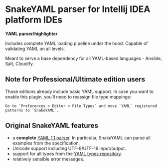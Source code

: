 # SnakeYAML parser for Intellij IDEA platform IDEs

**YAML parser/highlighter**

Includes complete YAML loading pipeline under the hood. Capable of validating YAML on all levels.

Meant to serve a base dependency for all YAML-based languages - Ansible, Salt, Cloudify.

## Note for Professional/Ultimate edition users ##
Those editions already include basic YAML support. In case you want to enable this plugin, you'll need to reassign file type mappings:

    Go to `Preferences > Editor > File Types` and move `YAML` registered patterns to `SnakeYAML`.


## Original SnakeYAML features ##

* a **complete** [YAML 1.1 parser](http://yaml.org/spec/1.1/current.html). In particular, SnakeYAML can parse all examples from the specification.
* Unicode support including UTF-8/UTF-16 input/output.
* support for all types from the [YAML types repository](http://yaml.org/type/index.html).
* relatively sensible error messages.
